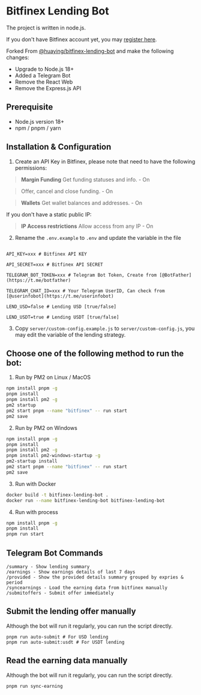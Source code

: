# Bitfinex Lending Bot

The project is written in node.js.

If you don't have Bitfinex account yet, you may [register here](https://www.bitfinex.com/sign-up?refcode=00xhxk-55).

Forked From [@huaying/bitfinex-lending-bot](https://github.com/huaying/bitfinex-lending-bot) and make the following changes:

- Upgrade to Node.js 18+
- Added a Telegram Bot
- Remove the React Web
- Remove the Express.js API

## Prerequisite

- Node.js version 18+
- npm / pnpm / yarn

## Installation & Configuration

1. Create an API Key in Bitfinex, please note that need to have the following permissions:

> <b>Margin Funding</b>
> Get funding statuses and info. - On

> Offer, cancel and close funding. - On

> <b>Wallets</b>
> Get wallet balances and addresses. - On

If you don't have a static public IP:

> <b>IP Access restrictions</b>
> Allow access from any IP - On

2. Rename the `.env.example` to `.env` and update the variable in the file

```

API_KEY=xxx # Bitfinex API KEY

API_SECRET=xxx # Bitfinex API SECRET

TELEGRAM_BOT_TOKEN=xxx # Telegram Bot Token, Create from [@BotFather](https://t.me/botfather)

TELEGRAM_CHAT_ID=xxx # Your Telegram UserID, Can check from [@userinfobot](https://t.me/userinfobot)

LEND_USD=false # Lending USD [true/false]

LEND_USDT=true # Lending USDT [true/false]

```

3. Copy `server/custom-config.example.js` to `server/custom-config.js`, you may edit the variable of the lending strategy.

## Choose one of the following method to run the bot:

1. Run by PM2 on Linux / MacOS

```bash
npm install pnpm -g
pnpm install
pnpm install pm2 -g
pm2 startup
pm2 start pnpm --name "bitfinex" -- run start
pm2 save
```

2. Run by PM2 on Windows

```bash
npm install pnpm -g
pnpm install
pnpm install pm2 -g
pnpm install pm2-windows-startup -g
pm2-startup install
pm2 start pnpm --name "bitfinex" -- run start
pm2 save
```

3. Run with Docker

```bash
docker build -t bitfinex-lending-bot .
docker run --name bitfinex-lending-bot bitfinex-lending-bot
```

4. Run with process

```bash
npm install pnpm -g
pnpm install
pnpm run start
```

## Telegram Bot Commands

```
/summary - Show lending summary
/earnings - Show earnings details of last 7 days
/provided - Show the provided details summary grouped by expries & period
/syncearnings - Load the earning data from bitfinex manually
/submitoffers - Submit offer immediately
```

## Submit the lending offer manually

Although the bot will run it regularly, you can run the script directly.

```
pnpm run auto-submit # For USD lending
pnpm run auto-submit:usdt # For USDT lending
```

## Read the earning data manually

Although the bot will run it regularly, you can run the script directly.

```
pnpm run sync-earning
```
